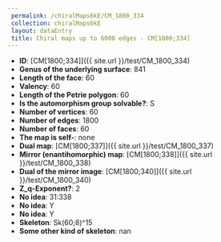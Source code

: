 ```yaml
--- 
 permalink: /chiralMaps6kE/CM_1800_334 
 collection: chiralMaps6kE
 layout: dataEntry
 title: Chiral maps up to 6000 edges - CM[1800;334]
---
```


- **ID**: [CM[1800;334]]({{ site.url }}/test/CM_1800_334)
- **Genus of the underlying surface**: 841
- **Length of the face**: 60
- **Valency**: 60
- **Length of the Petrie polygon**: 60
- **Is the automorphism group solvable?**: S
- **Number of vertices**: 60
- **Number of edges**: 1800
- **Number of faces**: 60
- **The map is self-**: none
- **Dual map**: [CM[1800;337]]({{ site.url }}/test/CM_1800_337)
- **Mirror (enantihomorphic) map**: [CM[1800;338]]({{ site.url }}/test/CM_1800_338)
- **Dual of the mirror image**: [CM[1800;340]]({{ site.url }}/test/CM_1800_340)
- **Z_q-Exponent?**: 2
- **No idea**:  31:338
- **No idea**: Y
- **No idea**: Y
- **Skeleton**: Sk(60;8)^15
- **Some other kind of skeleton**: nan
